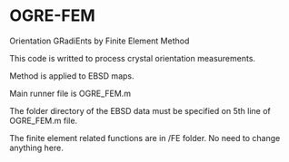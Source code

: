 # OGRE-FEM
Orientation GRadiEnts by Finite Element Method

This code is writted to process crystal orientation measurements.

Method is applied to EBSD maps.

Main runner file is OGRE_FEM.m

The folder directory of the EBSD data must be specified on 5th line of OGRE_FEM.m file.

The finite element related functions are in /FE folder. No need to change anything here.
